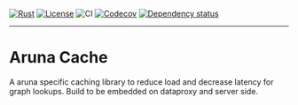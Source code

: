 [![Rust](https://img.shields.io/badge/built_with-Rust-dca282.svg)](https://www.rust-lang.org/)
[![License](https://img.shields.io/badge/License-Apache2.0-brightgreen.svg)](https://github.com/ArunaStorage/aruna-cache/blob/main/LICENSE)
![CI](https://github.com/ArunaStorage/aruna-cache/actions/workflows/push.yaml/badge.svg)
[![Codecov](https://codecov.io/github/ArunaStorage/aruna-cache/coverage.svg?branch=main)](https://codecov.io/gh/ArunaStorage/aruna-cache)
[![Dependency status](https://deps.rs/repo/github/ArunaStorage/aruna-cache/status.svg)](https://deps.rs/repo/github/ArunaStorage/aruna-cache)
___

# Aruna Cache

A aruna specific caching library to reduce load and decrease latency for graph lookups. Build to be embedded on dataproxy and server side.